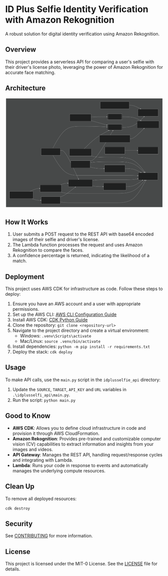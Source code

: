 # ID Plus Selfie Identity Verification with Amazon Rekognition

A robust solution for digital identity verification using Amazon Rekognition.

## Overview

This project provides a serverless API for comparing a user's selfie with their driver's license photo, leveraging the power of Amazon Rekognition for accurate face matching.

## Architecture

![Diagram](diagram_mermaid.svg)

## How It Works

1. User submits a POST request to the REST API with base64 encoded images of their selfie and driver's license.
2. The Lambda function processes the request and uses Amazon Rekognition to compare the faces.
3. A confidence percentage is returned, indicating the likelihood of a match.

## Deployment

This project uses AWS CDK for infrastructure as code. Follow these steps to deploy:

1. Ensure you have an AWS account and a user with appropriate permissions.
2. Set up the AWS CLI: [AWS CLI Configuration Guide](https://docs.aws.amazon.com/cli/latest/userguide/cli-chap-configure.html)
3. Install AWS CDK: [CDK Python Guide](https://docs.aws.amazon.com/cdk/v2/guide/work-with-cdk-python.html)
4. Clone the repository: `git clone <repository-url>`
5. Navigate to the project directory and create a virtual environment:
   - Windows: `.venv\Scripts\activate`
   - Mac/Linux: `source .venv/bin/activate`
6. Install dependencies: `python -m pip install -r requirements.txt`
7. Deploy the stack: `cdk deploy`

## Usage

To make API calls, use the `main.py` script in the `idplusselfie_api` directory:

1. Update the `SOURCE`, `TARGET`, `API_KEY` and `URL` variables in `.\idplusselfi_api\main.py`.
2. Run the script: `python main.py`

## Good to Know

- **AWS CDK**: Allows you to define cloud infrastructure in code and provision it through AWS CloudFormation.
- **Amazon Rekognition**: Provides pre-trained and customizable computer vision (CV) capabilities to extract information and insights from your images and videos.
- **API Gateway**: Manages the REST API, handling request/response cycles and integrating with Lambda.
- **Lambda**: Runs your code in response to events and automatically manages the underlying compute resources.

## Clean Up

To remove all deployed resources:

```
cdk destroy
```

## Security

See [CONTRIBUTING](CONTRIBUTING.md#security-issue-notifications) for more information.

## License

This project is licensed under the MIT-0 License. See the [LICENSE](LICENSE) file for details.